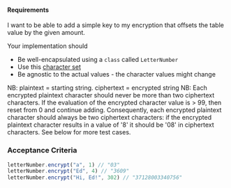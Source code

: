 #### Requirements
I want to be able to add a simple key to my encryption that offsets the table value by the given amount.

Your implementation should
- Be well-encapsulated using a `class` called `LetterNumber`
- Use this [character set](https://gist.github.com/dearshrewdwit/691c71616995ad2430ab309aa9998745)
- Be agnostic to the actual values - the character values might change

NB: plaintext = starting string. ciphertext = encrypted string
NB: Each encrypted plaintext character should never be more than two ciphertext characters. If the evaluation of the encrypted character value is > 99, then reset from 0 and continue adding. Consequently, each encrypted plaintext character should always be two ciphertext characters: if the encrypted plaintext character results in a value of '8'  it should be '08' in ciphertext characters. See below for more test cases.

### Acceptance Criteria
```js
letterNumber.encrypt("a", 1) // "03"
letterNumber.encrypt("Ed", 4) // "3609"
letterNumber.encrypt("Hi, Ed!", 302) // "37128003340756"
```
